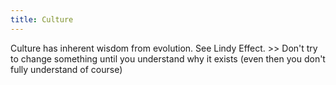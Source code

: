 ```yaml
---
title: Culture
---
```


Culture has inherent wisdom from evolution. See Lindy Effect. >> Don't try to change something until you understand why it exists (even then you don't fully understand of course)
